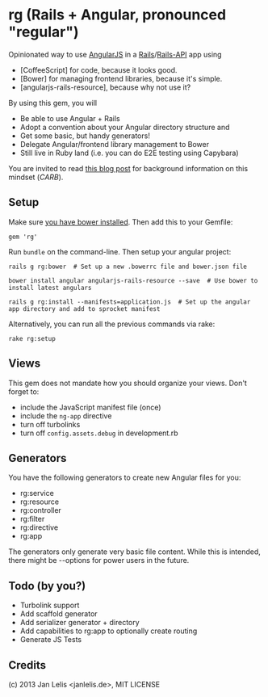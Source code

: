 # rg (Rails + Angular, pronounced "regular")

Opinionated way to use [AngularJS](http://angularjs.org) in a [Rails](http://rubyonrails.org)/[Rails-API](https://github.com/rails-api/rails-api) app using

- [CoffeeScript] for code, because it looks good.
- [Bower] for managing frontend libraries, because it's simple.
- [angularjs-rails-resource], because why not use it?

By using this gem, you will
- Be able to use Angular + Rails
- Adopt a convention about your Angular directory structure and
- Get some basic, but handy generators!
- Delegate Angular/frontend library management to Bower
- Still live in Ruby land (i.e. you can do E2E testing using Capybara)

You are invited to read [this blog post](http://ruby.janlelis.de/69-the-carb-stack-coffee-angular-rails-bower) for background information on this mindset (*CARB*).

## Setup

Make sure [you have bower installed](https://bower.io). Then add this to your Gemfile:

    gem 'rg'

Run `bundle` on the command-line. Then setup your angular project:

    rails g rg:bower  # Set up a new .bowerrc file and bower.json file

    bower install angular angularjs-rails-resource --save  # Use bower to install latest angulars

    rails g rg:install --manifests=application.js  # Set up the angular app directory and add to sprocket manifest

Alternatively, you can run all the previous commands via rake:

    rake rg:setup

## Views

This gem does not mandate how you should organize your views. Don't forget to:

- include the JavaScript manifest file (once)
- include the `ng-app` directive
- turn off turbolinks
- turn off `config.assets.debug` in development.rb

## Generators

You have the following generators to create new Angular files for you:

- rg:service <name>
- rg:resource <name>
- rg:controller <name>
- rg:filter <name>
- rg:directive <name>
- rg:app <name>

The generators only generate very basic file content. While this is intended, there might be --options for power users in the future.

## Todo (by you?)
- Turbolink support
- Add scaffold generator
- Add serializer generator + directory
- Add capabilities to rg:app to optionally create routing
- Generate JS Tests

## Credits

(c) 2013 Jan Lelis <janlelis.de>, MIT LICENSE
